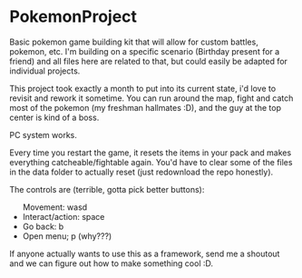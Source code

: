 # PokemonProject
Basic pokemon game building kit that will allow for custom battles, pokemon, etc.  I'm building on a specific scenario (Birthday present for a friend) and all files here are related to that, but could easily be adapted for individual projects.

This project took exactly a month to put into its current state, i'd love to revisit and rework it sometime.
You can run around the map, fight and catch most of the pokemon (my freshman hallmates :D), and the guy at the top center is kind of a boss. 

PC system works.

Every time you restart the game, it resets the items in your pack and makes everything catcheable/fightable again.  You'd have to clear some of the files in the data folder to actually reset (just redownload the repo honestly).

The controls are (terrible, gotta pick better buttons): 
<ul>
Movement: wasd
<li>Interact/action: space
<li>Go back: b
<li>Open menu; p (why???)
</ul>
If anyone actually wants to use this as a framework, send me a shoutout and we can figure out how to make something cool :D.
